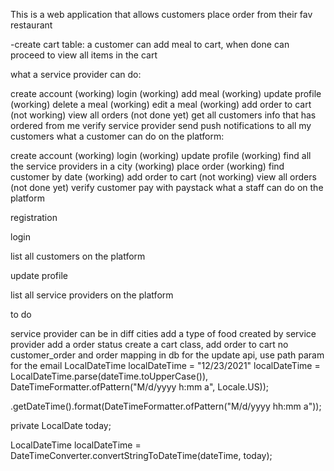 This is a web application that allows customers place order from their fav restaurant

-create cart table: a customer can add meal to cart, when done can proceed to view all items in the cart

what a service provider can do:

create account (working)
login (working)
add meal (working)
update profile (working)
delete a meal (working)
edit a meal (working)
add order to cart (not working)
view all orders (not done yet)
get all customers info that has ordered from me
verify service provider
send push notifications to all my customers
what a customer can do on the platform:

create account (working)
login (working)
update profile (working)
find all the service providers in a city (working)
place order (working)
find customer by date (working)
add order to cart (not working)
view all orders (not done yet)
verify customer
pay with paystack
what a staff can do on the platform

registration

login

list all customers on the platform

update profile

list all service providers on the platform

to do

service provider can be in diff cities
add a type of food created by service provider
add a order status
create a cart class, add order to cart
no customer_order and order mapping in db
for the update api, use path param for the email
LocalDateTime localDateTime = "12/23/2021" localDateTime = LocalDateTime.parse(dateTime.toUpperCase()), DateTimeFormatter.ofPattern("M/d/yyyy h:mm a", Locale.US));

.getDateTime().format(DateTimeFormatter.ofPattern("M/d/yyyy hh:mm a"));

private LocalDate today;

LocalDateTime localDateTime = DateTimeConverter.convertStringToDateTime(dateTime, today);